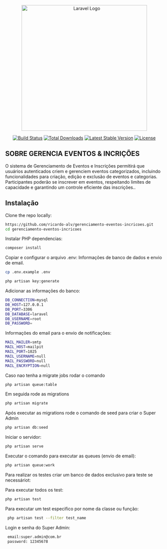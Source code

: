 <p align="center"><a href="https://laravel.com" target="_blank"><img src="https://raw.githubusercontent.com/laravel/art/master/logo-lockup/5%20SVG/2%20CMYK/1%20Full%20Color/laravel-logolockup-cmyk-red.svg" width="400" alt="Laravel Logo"></a></p>

<p align="center">
<a href="https://github.com/laravel/framework/actions"><img src="https://github.com/laravel/framework/workflows/tests/badge.svg" alt="Build Status"></a>
<a href="https://packagist.org/packages/laravel/framework"><img src="https://img.shields.io/packagist/dt/laravel/framework" alt="Total Downloads"></a>
<a href="https://packagist.org/packages/laravel/framework"><img src="https://img.shields.io/packagist/v/laravel/framework" alt="Latest Stable Version"></a>
<a href="https://packagist.org/packages/laravel/framework"><img src="https://img.shields.io/packagist/l/laravel/framework" alt="License"></a>
</p>

## SOBRE GERENCIA EVENTOS & INCRIÇÕES

O sistema de Gerenciamento de Eventos e Inscrições permitirá que usuários autenticados criem e gerenciem eventos categorizados, incluindo funcionalidades para criação, edição e exclusão de eventos e categorias. Participantes poderão se inscrever em eventos, respeitando limites de capacidade e garantindo um controle eficiente das inscrições..


## Instalação

Clone the repo locally:

```sh
https://github.com/ricardo-alv/gerenciamento-eventos-incricoes.git
cd gerenciamento-eventos-incricoes
```

Instalar PHP dependencias:

```sh
composer install
```
Copiar e configurar o arquivo .env:
Informações de banco de dados e envio de email.

```sh
cp .env.example .env
```
```sh
php artisan key:generate
```
Adicionar as informações do banco: 

```sh
DB_CONNECTION=mysql
DB_HOST=127.0.0.1
DB_PORT=3306
DB_DATABASE=laravel
DB_USERNAME=root
DB_PASSWORD=
```
Informações do email para o envio de notificações:
 
```sh
MAIL_MAILER=smtp
MAIL_HOST=mailpit
MAIL_PORT=1025
MAIL_USERNAME=null
MAIL_PASSWORD=null
MAIL_ENCRYPTION=null
```
Caso nao tenha a migrate jobs rodar o comando

```sh
php artisan queue:table
```
Em seguida rode as migrations
```sh
php artisan migrate
```
Após executar as migrations rode o comando de seed para criar o Super Admin
```sh
php artisan db:seed
```
Iniciar o servidor:
```sh
php artisan serve
```
Executar o comando para executar as queues (envio de email):
```sh
php artisan queue:work
```
Para realizar os testes criar um banco de dados exclusivo para teste se necessáriot:

Para executar todos os test:
```sh
php artisan test
```
Para executar um test especifico por nome da classe ou função:
```sh
 php artisan test --filter test_name
```

Login e senha do Super Admin:
```sh
 email:super.admin@com.br
 password: 12345678
```
